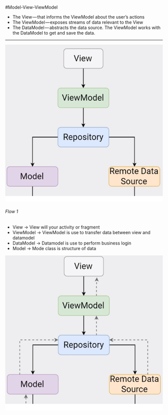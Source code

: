 #Model-View-ViewModel

- The View — that informs the ViewModel about the user’s actions
- The ViewModel — exposes streams of data relevant to the View
- The DataModel — abstracts the data source. The ViewModel works with the DataModel to get and save the data.

--------------------------------------------------------------------------------------------------------------------------

![Flow 1](https://github.com/mksantoki/MVVMDEMO/blob/master/img/step_one.png)

###### Flow 1

- View -> View will your activity or fragment
- ViewModel -> ViewModel is use to transfer data between view and datamodel
- DataModel -> Datamodel is use to perform business login
- Model -> Mode class is structure of data 

![Flow 2](https://github.com/mksantoki/MVVMDEMO/blob/master/img/step_two.png)